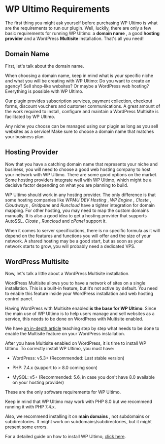# WP Ultimo Requirements

The first thing you might ask yourself before purchasing WP Ultimo is what are the requirements to run our plugin. Well, luckily, there are only a few basic requirements for running WP Ultimo: a **domain name** , a good **hosting provider** and a WordPress **Multisite** installation. That's all you need!

## Domain Name

First, let's talk about the domain name.

When choosing a domain name, keep in mind what is your specific niche and what you will be creating with WP Ultimo: Do you want to create an agency? Sell shop-like websites? Or maybe a WordPress web hosting? Everything is possible with WP Ultimo.

Our plugin provides subscription services, payment collection, checkout forms, discount vouchers and customer communications. A great amount of the work required to install, configure and maintain a WordPress Multisite is facilitated by WP Ultimo.

Any niche you choose can be managed using our plugin as long as you sell websites as a service! Make sure to choose a domain name that matches your business plan.

## Hosting Provider

Now that you have a catching domain name that represents your niche and business, you will need to choose a good web hosting company to host your network with WP Ultimo. There are some good options on the market. Some hosting providers integrate well with WP Ultimo, which might be a decisive factor depending on what you are planning to build.

WP Ultimo should work in any hosting provider. The only difference is that some hosting companies like _WPMU DEV Hosting_ , _WP Engine_ , _Closte_ , _Cloudways_ , _Gridpane_ and _Runcloud_ have a tighter integration for domain mapping. For other hosting, you may need to map the custom domains manually. It is also a good idea to get a hosting provider that supports AutoSSL. _Closte_ , _Runcloud_ and _cPanel_ support it.

When it comes to server specifications, there is no specific formula as it will depend on the features and functions you will offer and the size of your network. A shared hosting may be a good start, but as soon as your network starts to grow, you will probably need a dedicated VPS.

## WordPress Multisite

Now, let's talk a little about a WordPress Multisite installation.

WordPress Multisite allows you to have a network of sites on a single installation. This is a built-in feature, but it’s not active by default. You need to enable this feature inside your WordPress installation and web hosting control panel.

Having WordPress with Multisite enabled **is the base for WP Ultimo**. Since the main use of WP Ultimo is to help users manage and sell websites as a service, this needs to be done on WordPress with Multisite enabled.

We have [an in-depth article](https://help.wpultimo.com/article/265-how-do-i-install-wordpress-multisite) teaching step by step what needs to be done to enable the Multisite feature on your WordPress installation.

After you have Multisite enabled on WordPress, it is time to install WP Ultimo. To correctly install WP Ultimo, you must have:

  * WordPress: v5.3+ (Recommended: Last stable version)

  * PHP: 7.4.x (support to > 8.0 coming soon)

  * MySQL: v5+ (Recommended: 5.6, in case you don't have 8.0 available on your hosting provider)

These are the only software requirements for WP Ultimo.

Keep in mind that WP Ultimo may work with PHP 8.0 but we recommend running it with PHP 7.4.x.

Also, we recommend installing it on **main domains** , not subdomains or subdirectories. It might work on subdomains/subdirectories, but it might present some errors.

For a detailed guide on how to install WP Ultimo, [click here](https://help.wpultimo.com/article/360-installing-wp-ultimo).
